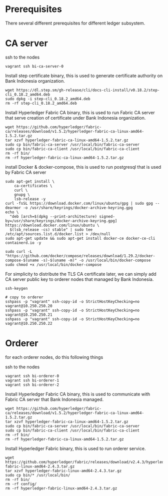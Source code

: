 # Prerequisites
There several different prerequisites for different ledger subsystem.

# CA server
ssh to the nodes
```shell
vagrant ssh bi-ca-server-0
```

Install step certificate binary, this is used to generate certificate authority on Bank Indonesia organization.
```shell
wget https://dl.step.sm/gh-release/cli/docs-cli-install/v0.18.2/step-cli_0.18.2_amd64.deb
sudo dpkg -i step-cli_0.18.2_amd64.deb
rm -rf step-cli_0.18.2_amd64.deb
```

Install Hyperledger Fabric CA binary, this is used to run Fabric CA server that serve creation of certificate under Bank Indonesia organization.
```shell
wget https://github.com/hyperledger/fabric-ca/releases/download/v1.5.2/hyperledger-fabric-ca-linux-amd64-1.5.2.tar.gz
tar xzvf hyperledger-fabric-ca-linux-amd64-1.5.2.tar.gz
sudo cp bin/fabric-ca-server /usr/local/bin/fabric-ca-server
sudo cp bin/fabric-ca-client /usr/local/bin/fabric-ca-client
rm -rf bin/
rm -rf hyperledger-fabric-ca-linux-amd64-1.5.2.tar.gz
```

install Docker & docker-compose, this is used to run postgresql that is used by Fabric CA server
```
sudo apt-get install \
    ca-certificates \
    curl \
    gnupg \
    lsb-release -y 
curl -fsSL https://download.docker.com/linux/ubuntu/gpg | sudo gpg --dearmor -o /usr/share/keyrings/docker-archive-keyring.gpg
echo \
  "deb [arch=$(dpkg --print-architecture) signed-by=/usr/share/keyrings/docker-archive-keyring.gpg] https://download.docker.com/linux/ubuntu \
  $(lsb_release -cs) stable" | sudo tee /etc/apt/sources.list.d/docker.list > /dev/null
sudo apt-get update && sudo apt-get install docker-ce docker-ce-cli containerd.io -y

sudo curl -L "https://github.com/docker/compose/releases/download/1.29.2/docker-compose-$(uname -s)-$(uname -m)" -o /usr/local/bin/docker-compose
sudo chmod +x /usr/local/bin/docker-compose
```

For simplicity to distribute the TLS CA certificate later, we can simply add CA server public key to orderer nodes that managed by Bank Indonesia.
```shell
ssh-keygen

# copy to orderer
sshpass -p "vagrant" ssh-copy-id -o StrictHostKeyChecking=no vagrant@10.250.250.20
sshpass -p "vagrant" ssh-copy-id -o StrictHostKeyChecking=no vagrant@10.250.250.21
sshpass -p "vagrant" ssh-copy-id -o StrictHostKeyChecking=no vagrant@10.250.250.22
```

# Orderer
for each orderer nodes, do this following things

ssh to the nodes
```shell
vagrant ssh bi-orderer-0
vagrant ssh bi-orderer-1
vagrant ssh bi-orderer-2
```

Install Hyperledger Fabric CA binary, this is used to communicate with Fabric CA server that Bank Indonesia managed.
```shell
wget https://github.com/hyperledger/fabric-ca/releases/download/v1.5.2/hyperledger-fabric-ca-linux-amd64-1.5.2.tar.gz
tar xzvf hyperledger-fabric-ca-linux-amd64-1.5.2.tar.gz
sudo cp bin/fabric-ca-server /usr/local/bin/fabric-ca-server
sudo cp bin/fabric-ca-client /usr/local/bin/fabric-ca-client
rm -rf bin/
rm -rf hyperledger-fabric-ca-linux-amd64-1.5.2.tar.gz
```

Install Hyperledger Fabric binary, this is used to run orderer service.
```
wget https://github.com/hyperledger/fabric/releases/download/v2.4.3/hyperledger-fabric-linux-amd64-2.4.3.tar.gz
tar xzvf hyperledger-fabric-linux-amd64-2.4.3.tar.gz
sudo cp bin/* /usr/local/bin/
rm -rf bin/
rm -rf config/
rm -rf hyperledger-fabric-linux-amd64-2.4.3.tar.gz
```

